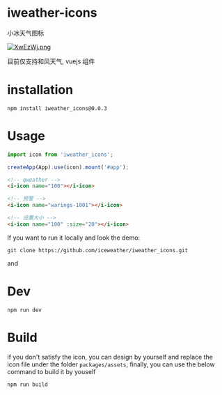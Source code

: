 # iweather-icons

小冰天气图标

[![XwEzWj.png](https://s1.ax1x.com/2022/06/05/XwEzWj.png)](https://imgtu.com/i/XwEzWj)

目前仅支持和风天气, vuejs 组件

# installation

```
npm install iweather_icons@0.0.3
```

# Usage

```js
import icon from 'iweather_icons';

createApp(App).use(icon).mount('#app');
```

```html
<!-- qweather -->
<i-icon name="100"></i-icon>

<!-- 预警 -->
<i-icon name="warings-1001"></i-icon>

<!-- 设置大小 -->
<i-icon name="100" :size="20"></i-icon>
```


If you want to run it locally and look the demo:

```
git clone https://github.com/iceweather/iweather_icons.git
```

and

# Dev

```
npm run dev
```

# Build

if you don't satisfy the icon, you can design by yourself and replace the icon file under the folder `packages/assets`, finally, you can use the below command to build it by youself

```
npm run build
```
